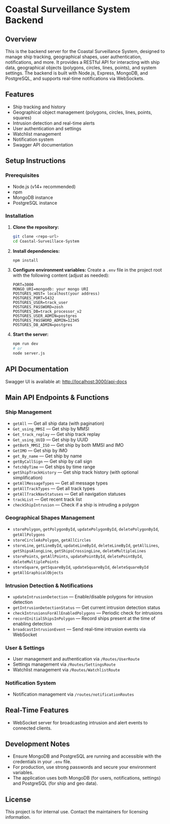 # Coastal Surveillance System Backend

## Overview
This is the backend server for the Coastal Surveillance System, designed to manage ship tracking, geographical shapes, user authentication, notifications, and more. It provides a RESTful API for interacting with ship data, geographical objects (polygons, circles, lines, points), and system settings. The backend is built with Node.js, Express, MongoDB, and PostgreSQL, and supports real-time notifications via WebSockets.

## Features
- Ship tracking and history
- Geographical object management (polygons, circles, lines, points, squares)
- Intrusion detection and real-time alerts
- User authentication and settings
- Watchlist management
- Notification system
- Swagger API documentation

## Setup Instructions

### Prerequisites
- Node.js (v14+ recommended)
- npm
- MongoDB instance
- PostgreSQL instance

### Installation
1. **Clone the repository:**
   ```bash
   git clone <repo-url>
   cd Coastal-Surveillace-System
   ```
2. **Install dependencies:**
   ```bash
   npm install
   ```
3. **Configure environment variables:**
   Create a `.env` file in the project root with the following content (adjust as needed):
   ```env
   PORT=3000
   MONGO_URI=mongodb: your mongo URI
   POSTGRES_HOST= localhost(your address)
   POSTGRES_PORT=5432
   POSTGRES_USER=track_user
   POSTGRES_PASSWORD=zosh
   POSTGRES_DB=track_processor_v2
   POSTGRES_USER_ADMIN=postgres
   POSTGRES_PASSWORD_ADMIN=12345
   POSTGRES_DB_ADMIN=postgres
   ```
4. **Start the server:**
   ```bash
   npm run dev
   # or
   node server.js
   ```

## API Documentation
Swagger UI is available at: [http://localhost:3000/api-docs](http://localhost:3000/api-docs)

## Main API Endpoints & Functions

### Ship Management
- `getAll` — Get all ship data (with pagination)
- `Get_using_MMSI` — Get ship by MMSI
- `Get_track_replay` — Get ship track replay
- `Get_using_UUID` — Get ship by UUID
- `getBoth_MMSI_ISO` — Get ship by both MMSI and IMO
- `GetIMO` — Get ship by IMO
- `get_By_name` — Get ship by name
- `getByCallSign` — Get ship by call sign
- `fetchByTime` — Get ships by time range
- `getShipTrackHistory` — Get ship track history (with optional simplification)
- `getAllMessageTypes` — Get all message types
- `getAllTrackTypes` — Get all track types
- `getAllTrackNavStatuses` — Get all navigation statuses
- `trackList` — Get recent track list
- `checkShipIntrusion` — Check if a ship is intruding a polygon

### Geographical Shapes Management
- `storePolygon`, `getPolygonById`, `updatePolygonById`, `deletePolygonById`, `getAllPolygons`
- `storeCircleAsPolygon`, `getAllCircles`
- `storeLine`, `getLineById`, `updateLineById`, `deleteLineById`, `getAllLines`, `getShipsAlongLine`, `getShipsCrossingLine`, `deleteMultipleLines`
- `storePoints`, `getAllPoints`, `updatePointById`, `deletePointById`, `deleteMultiplePoints`
- `storeSquare`, `getSquareById`, `updateSquareById`, `deleteSquareById`
- `getAllGraphicalObjects`

### Intrusion Detection & Notifications
- `updateIntrusionDetection` — Enable/disable polygons for intrusion detection
- `getIntrusionDetectionStatus` — Get current intrusion detection status
- `checkIntrusionsForAllEnabledPolygons` — Periodic check for intrusions
- `recordInitialShipsInPolygon` — Record ships present at the time of enabling detection
- `broadcastIntrusionEvent` — Send real-time intrusion events via WebSocket

### User & Settings
- User management and authentication via `/Routes/UserRoute`
- Settings management via `/Routes/SettingsRoute`
- Watchlist management via `/Routes/WatchlistRoute`

### Notification System
- Notification management via `/routes/notificationRoutes`

## Real-Time Features
- WebSocket server for broadcasting intrusion and alert events to connected clients.

## Development Notes
- Ensure MongoDB and PostgreSQL are running and accessible with the credentials in your `.env` file.
- For production, use strong passwords and secure your environment variables.
- The application uses both MongoDB (for users, notifications, settings) and PostgreSQL (for ship and geo data).

## License
This project is for internal use. Contact the maintainers for licensing information.
